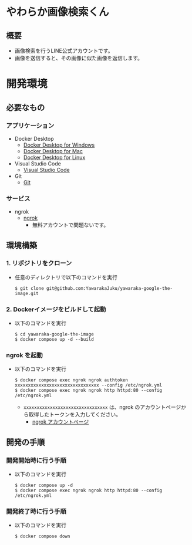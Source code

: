 # やわらか画像検索くん
## 概要
- 画像検索を行うLINE公式アカウントです。
- 画像を送信すると、その画像に似た画像を返信します。

# 開発環境
## 必要なもの
### アプリケーション
- Docker Desktop
  + [Docker Desktop for Windows](https://docs.docker.com/docker-for-windows/install/)
  + [Docker Desktop for Mac](https://docs.docker.com/docker-for-mac/install/)
  + [Docker Desktop for Linux](https://docs.docker.com/desktop/install/linux-install/)
- Visual Studio Code
  + [Visual Studio Code](https://code.visualstudio.com/)
- Git
  + [Git](https://git-scm.com/downloads)

### サービス
- ngrok
  + [ngrok](https://ngrok.com/)
    - 無料アカウントで問題ないです。


## 環境構築
### 1. リポジトリをクローン
- 任意のディレクトリで以下のコマンドを実行
  ```shell
  $ git clone git@github.com:YawarakaJuku/yawaraka-google-the-image.git
  ```

### 2. Dockerイメージをビルドして起動
- 以下のコマンドを実行
  ```shell
  $ cd yawaraka-google-the-image
  $ docker compose up -d --build
  ```

### ngrok を起動
- 以下のコマンドを実行
  ```shell
  $ docker compose exec ngrok ngrok authtoken xxxxxxxxxxxxxxxxxxxxxxxxxxxxxxxx --config /etc/ngrok.yml
  $ docker compose exec ngrok ngrok http httpd:80 --config /etc/ngrok.yml
  ```
  + `xxxxxxxxxxxxxxxxxxxxxxxxxxxxxxxx` は、ngrok のアカウントページから取得したトークンを入力してください。
    * [ngrok アカウントページ](https://dashboard.ngrok.com/get-started/your-authtoken)


## 開発の手順
### 開発開始時に行う手順
- 以下のコマンドを実行
  ```shell
  $ docker compose up -d
  $ docker compose exec ngrok ngrok http httpd:80 --config /etc/ngrok.yml
  ```

### 開発終了時に行う手順
- 以下のコマンドを実行
  ```shell
  $ docker compose down
  ```



